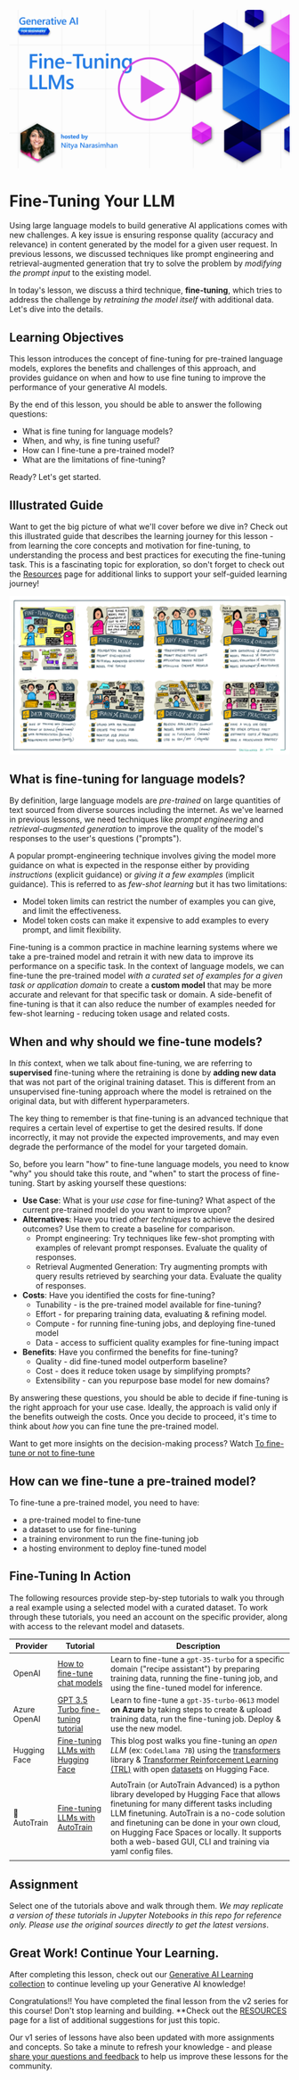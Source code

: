 [![Open Source Models](./img/18-lesson-banner.png?wt.mc_idstudentamb_409460)](https://aka.ms/gen-ai-lesson18-gh?wt.mc_idstudentamb_409460)

# Fine-Tuning Your LLM

Using large language models to build generative AI applications comes with new challenges. A key issue is ensuring response quality (accuracy and relevance) in content generated by the model for a given user request. In previous lessons, we discussed techniques like prompt engineering and retrieval-augmented generation that try to solve the problem by _modifying the prompt input_ to the existing model.

In today's lesson, we discuss a third technique, **fine-tuning**, which tries to address the challenge by _retraining the model itself_ with additional data. Let's dive into the details.

## Learning Objectives

This lesson introduces the concept of fine-tuning for pre-trained language models, explores the benefits and challenges of this approach, and provides guidance on when and how to use fine tuning to improve the performance of your generative AI models.

By the end of this lesson, you should be able to answer the following questions:

- What is fine tuning for language models?
- When, and why, is fine tuning useful?
- How can I fine-tune a pre-trained model?
- What are the limitations of fine-tuning?

Ready? Let's get started.

## Illustrated Guide

Want to get the big picture of what we'll cover before we dive in? Check out this illustrated guide that describes the learning journey for this lesson - from learning the core concepts and motivation for fine-tuning, to understanding the process and best practices for executing the fine-tuning task. This is a fascinating topic for exploration, so don't forget to check out the [Resources](./RESOURCES.md?wt.mc_idstudentamb_409460) page for additional links to support your self-guided learning journey!

![Illustrated Guide to Fine Tuning Language Models](./img/18-fine-tuning-sketchnote.png?wt.mc_idstudentamb_409460)

## What is fine-tuning for language models?

By definition, large language models are _pre-trained_ on large quantities of text sourced from diverse sources including the internet. As we've learned in previous lessons, we need techniques like _prompt engineering_ and _retrieval-augmented generation_ to improve the quality of the model's responses to the user's questions ("prompts").

A popular prompt-engineering technique involves giving the model more guidance on what is expected in the response either by providing _instructions_ (explicit guidance) or _giving it a few examples_ (implicit guidance). This is referred to as _few-shot learning_ but it has two limitations:

- Model token limits can restrict the number of examples you can give, and limit the effectiveness.
- Model token costs can make it expensive to add examples to every prompt, and limit flexibility.

Fine-tuning is a common practice in machine learning systems where we take a pre-trained model and retrain it with new data to improve its performance on a specific task. In the context of language models, we can fine-tune the pre-trained model _with a curated set of examples for a given task or application domain_ to create a **custom model** that may be more accurate and relevant for that specific task or domain. A side-benefit of fine-tuning is that it can also reduce the number of examples needed for few-shot learning - reducing token usage and related costs.

## When and why should we fine-tune models?

In _this_ context, when we talk about fine-tuning, we are referring to **supervised** fine-tuning where the retraining is done by **adding new data** that was not part of the original training dataset. This is different from an unsupervised fine-tuning approach where the model is retrained on the original data, but with different hyperparameters.

The key thing to remember is that fine-tuning is an advanced technique that requires a certain level of expertise to get the desired results. If done incorrectly, it may not provide the expected improvements, and may even degrade the performance of the model for your targeted domain.

So, before you learn "how" to fine-tune language models, you need to know "why" you should take this route, and "when" to start the process of fine-tuning. Start by asking yourself these questions:

- **Use Case**: What is your _use case_ for fine-tuning? What aspect of the current pre-trained model do you want to improve upon?
- **Alternatives**: Have you tried _other techniques_ to achieve the desired outcomes? Use them to create a baseline for comparison.
  - Prompt engineering: Try techniques like few-shot prompting with examples of relevant prompt responses. Evaluate the quality of responses.
  - Retrieval Augmented Generation: Try augmenting prompts with query results retrieved by searching your data. Evaluate the quality of responses.
- **Costs**: Have you identified the costs for fine-tuning?
  - Tunability - is the pre-trained model available for fine-tuning?
  - Effort - for preparing training data, evaluating & refining model.
  - Compute - for running fine-tuning jobs, and deploying fine-tuned model
  - Data - access to sufficient quality examples for fine-tuning impact
- **Benefits**: Have you confirmed the benefits for fine-tuning?
  - Quality - did fine-tuned model outperform baseline?
  - Cost - does it reduce token usage by simplifying prompts?
  - Extensibility - can you repurpose base model for new domains?

By answering these questions, you should be able to decide if fine-tuning is the right approach for your use case. Ideally, the approach is valid only if the benefits outweigh the costs. Once you decide to proceed, it's time to think about _how_ you can fine tune the pre-trained model.

Want to get more insights on the decision-making process? Watch [To fine-tune or not to fine-tune](https://www.youtube.com/watch?v=0Jo-z-MFxJs)

## How can we fine-tune a pre-trained model?

To fine-tune a pre-trained model, you need to have:

- a pre-trained model to fine-tune
- a dataset to use for fine-tuning
- a training environment to run the fine-tuning job
- a hosting environment to deploy fine-tuned model

## Fine-Tuning In Action

The following resources provide step-by-step tutorials to walk you through a real example using a selected model with a curated dataset. To work through these tutorials, you need an account on the specific provider, along with access to the relevant model and datasets.

| Provider     | Tutorial                                                                                                                                                                       | Description                                                                                                                                                                                                                                                                                                                                                                                                                        |
| ------------ | ------------------------------------------------------------------------------------------------------------------------------------------------------------------------------ | ---------------------------------------------------------------------------------------------------------------------------------------------------------------------------------------------------------------------------------------------------------------------------------------------------------------------------------------------------------------------------------------------------------------------------------- |
| OpenAI       | [How to fine-tune chat models](https://github.com/openai/openai-cookbook/blob/main/examples/How_to_finetune_chat_models.ipynb?wt.mc_idstudentamb_409460)                | Learn to fine-tune a `gpt-35-turbo` for a specific domain ("recipe assistant") by preparing training data, running the fine-tuning job, and using the fine-tuned model for inference.                                                                                                                                                                                                                                              |
| Azure OpenAI | [GPT 3.5 Turbo fine-tuning tutorial](https://learn.microsoft.com/azure/ai-services/openai/tutorials/fine-tune?tabs=python-new%2Ccommand-line?wt.mc_idstudentamb_409460) | Learn to fine-tune a `gpt-35-turbo-0613` model **on Azure** by taking steps to create & upload training data, run the fine-tuning job. Deploy & use the new model.                                                                                                                                                                                                                                                                 |
| Hugging Face | [Fine-tuning LLMs with Hugging Face](https://www.philschmid.de/fine-tune-llms-in-2024-with-trl?wt.mc_idstudentamb_409460)                                               | This blog post walks you fine-tuning an _open LLM_ (ex: `CodeLlama 7B`) using the [transformers](https://huggingface.co/docs/transformers/index?wt.mc_idstudentamb_409460) library & [Transformer Reinforcement Learning (TRL)](https://huggingface.co/docs/trl/index?WT.mc_id=academic-105485-koreyst]) with open [datasets](https://huggingface.co/docs/datasets/index?wt.mc_idstudentamb_409460) on Hugging Face. |
|              |                                                                                                                                                                                |                                                                                                                                                                                                                                                                                                                                                                                                                                    |
| 🤗 AutoTrain | [Fine-tuning LLMs with AutoTrain](https://github.com/huggingface/autotrain-advanced/?wt.mc_idstudentamb_409460)                                                         | AutoTrain (or AutoTrain Advanced) is a python library developed by Hugging Face that allows finetuning for many different tasks including LLM finetuning. AutoTrain is a no-code solution and finetuning can be done in your own cloud, on Hugging Face Spaces or locally. It supports both a web-based GUI, CLI and training via yaml config files.                                                                               |
|              |                                                                                                                                                                                |                                                                                                                                                                                                                                                                                                                                                                                                                                    |

## Assignment

Select one of the tutorials above and walk through them. _We may replicate a version of these tutorials in Jupyter Notebooks in this repo for reference only. Please use the original sources directly to get the latest versions_.

## Great Work! Continue Your Learning.

After completing this lesson, check out our [Generative AI Learning collection](https://aka.ms/genai-collection?wt.mc_idstudentamb_409460) to continue leveling up your Generative AI knowledge!

Congratulations!! You have completed the final lesson from the v2 series for this course! Don't stop learning and building. \*\*Check out the [RESOURCES](RESOURCES.md?wt.mc_idstudentamb_409460) page for a list of additional suggestions for just this topic.

Our v1 series of lessons have also been updated with more assignments and concepts. So take a minute to refresh your knowledge - and please [share your questions and feedback](https://github.com/microsoft/generative-ai-for-beginners/issues?wt.mc_idstudentamb_409460) to help us improve these lessons for the community.
